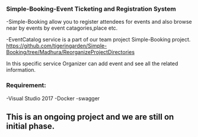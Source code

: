 
### Simple-Booking-Event Ticketing and Registration System
-Simple-Booking allow you to register attendees for events and also browse near by events by event catagories,place etc.

-EventCatalog service is a part of our team project Simple-Booking project.
https://github.com/tigeringarden/Simple-Booking/tree/Madhura/ReorganizeProjectDirectories

In this specific service Organizer can add event and see all the related information.

### Requirement:

-Visual Studio 2017
-Docker
-swagger


## This is an ongoing project and we are still on initial phase.
